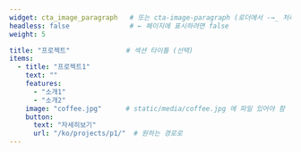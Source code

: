 ```yaml
---
widget: cta_image_paragraph   # 또는 cta-image-paragraph (로더에서 -→_ 처리하면 어느 쪽이든 OK)
headless: false               # ← 페이지에 표시하려면 false
weight: 5

title: "프로젝트"              # 섹션 타이틀 (선택)
items:
  - title: "프로젝트1"
    text: ""
    features:
      - "소개1"
      - "소개2"
    image: "coffee.jpg"      # static/media/coffee.jpg 에 파일 있어야 함
    button:
      text: "자세히보기"
      url: "/ko/projects/p1/"  # 원하는 경로로
---
```

